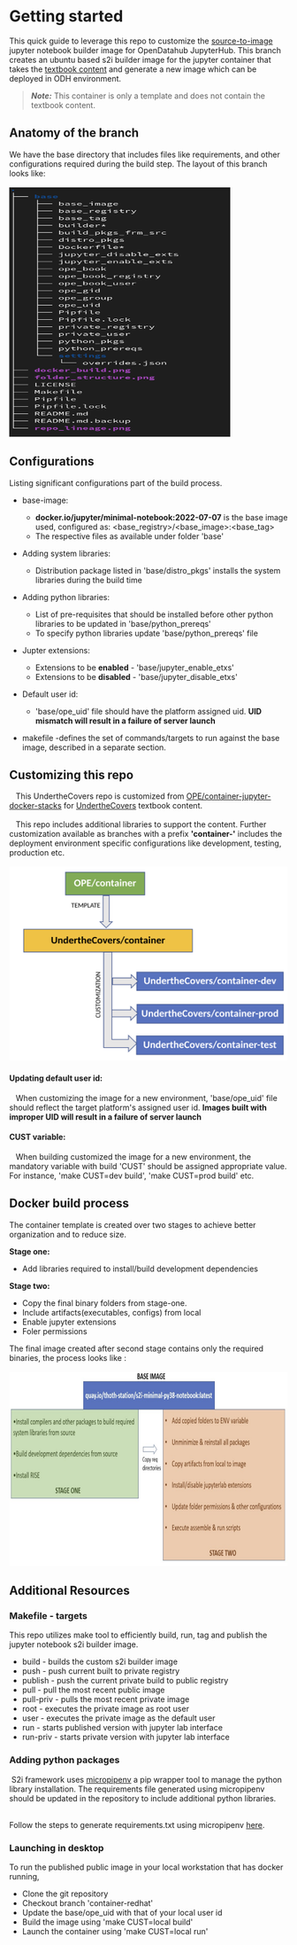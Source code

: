 # Getting started

This quick guide to leverage this repo to customize the [source-to-image](https://github.com/openshift/source-to-image) jupyter notebook builder image for OpenDatahub JupyterHub. This branch creates an ubuntu based s2i builder image for the jupyter container that takes the [textbook content](https://github.com/jappavoo/UndertheCovers) and generate a new image which can be deployed in ODH environment. 

>**_Note:_** This container is only a template and does not contain the textbook content.

## Anatomy of the branch

We have the base directory that includes files like requirements, and other configurations required during the build step. The layout of this branch looks like:<br/>
<br/><img src="folder_structure.png" alt="folder_structure" width="400" height="450" /><br/>
## Configurations

Listing significant configurations part of the build process.
- base-image: 
	* **docker.io/jupyter/minimal-notebook:2022-07-07** is the base image used, configured as: <base_registry>/<base_image>:<base_tag>
	* The respective files as available under folder 'base'
- Adding system libraries:
	* Distribution package listed in 'base/distro_pkgs' installs the system libraries during the build time
- Adding python libraries:
   * List of pre-requisites that should be installed before other python libraries to be updated in 'base/python_prereqs'
   * To specify python libraries update 'base/python_prereqs' file
- Jupter extensions:
   * Extensions to be **enabled** - 'base/jupyter_enable_etxs'
   * Extensions to be **disabled** - 'base/jupyter_disable_etxs'
- Default user id:
   * 'base/ope_uid' file should have the platform assigned uid. **UID mismatch will result in a failure of server launch**

- makefile -defines the set of commands/targets to run against the base image, described in a separate section.

## Customizing this repo
&nbsp;&nbsp;  This UndertheCovers repo is customized from [OPE/container-jupyter-docker-stacks](https://github.com/OPEFFORT/ope/tree/container-jupyter-docker-stacks) for [UndertheCovers](https://github.com/jappavoo/UndertheCovers/tree/main) textbook content.
<br/><br/> &nbsp;&nbsp;  This repo includes additional libraries to support the content. Further customization available as branches with a prefix **'container-'** includes the deployment environment specific configurations like development, testing, production etc. 
<br/> <br/><img src='repo_lineage.png' width=550 height=350>

#### Updating default user id:
 &nbsp;&nbsp;  When customizing the image for a new environment, 'base/ope_uid' file should reflect the target platform's assigned user id. **Images built with improper UID will result in a failure of server launch**

#### CUST variable:
 &nbsp;&nbsp;  When building customized the image for a new environment, the mandatory variable with build 'CUST' should be assigned appropriate value. 
 For instance, 'make CUST=dev build', 'make CUST=prod build' etc.

## Docker build process

The container template is created over two stages to achieve better organization and to reduce size. 

**Stage one:**
- Add libraries required to install/build development dependencies

**Stage two:**
- Copy the final binary folders from stage-one.
- Include artifacts(executables, configs) from local
- Enable jupyter extensions
- Foler permissions


The final image created after second stage contains only the required binaries, the process looks like :<br/>
<br/><img src="docker_build.png" alt="folder_structure" width="600" height="350" /><br/>

## Additional Resources

### Makefile - targets
This repo utilizes make tool to efficiently build, run, tag and publish the jupyter notebook s2i builder image. 
- build - builds the custom s2i builder image
- push - push current built to private registry
- publish - push the current private build to public registry
- pull - pull the most recent public image
- pull-priv - pulls the most recent private image
- root - executes the private image as root user
- user - executes the private image as the default user
- run - starts published version with jupyter lab interface
- run-priv - starts private version with jupyter lab interface
### Adding python packages
&nbsp;S2i framework uses [micropipenv](https://github.com/thoth-station/micropipenv) a pip wrapper tool to manage the python library installation. The requirements file generated using micropipenv should be updated in the repository to include additional python libraries. 

<br/> Follow the steps to generate requirements.txt using micropipenv [here](https://github.com/AbiShanna/Ope-Documentation/tree/main/micropipenv).

### Launching in desktop
To run the published public image in your local workstation that has docker running, 
- Clone the git repository
- Checkout branch 'container-redhat'
- Update the base/ope_uid with that of your local user id
- Build the image using 'make CUST=local build'
- Launch the container using 'make CUST=local run'


